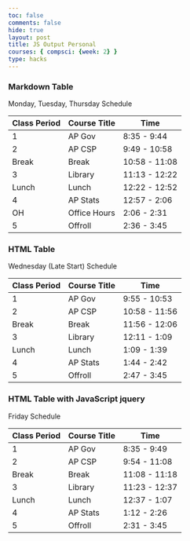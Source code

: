 ```yaml
---
toc: false
comments: false
hide: true
layout: post
title: JS Output Personal
courses: { compsci: {week: 2} }
type: hacks
---
```


### Markdown Table
Monday, Tuesday, Thursday Schedule

| Class Period | Course Title | Time        |
| -----------  | -----------  | ----------- |
| 1            | AP Gov       | 8:35 - 9:44 |
| 2            | AP CSP       | 9:49 - 10:58 |
| Break        | Break        | 10:58 - 11:08 |
| 3            | Library      | 11:13 - 12:22 |
| Lunch        | Lunch        | 12:22 - 12:52 |
| 4            | AP Stats     | 12:57 - 2:06 |
| OH           | Office Hours | 2:06 - 2:31 |
| 5            | Offroll      | 2:36 - 3:45 |


### HTML Table

Wednesday (Late Start) Schedule

<table class="table">
    <thead>
        <tr>
            <th>Class Period</th>
            <th>Course Title</th>
            <th>Time</th>
        </tr>
    </thead>
    <tbody>
        <tr>
            <td>1</td>
            <td>AP Gov</td>
            <td>9:55 - 10:53</td>
        </tr>
        <tr>
            <td>2</td>
            <td>AP CSP</td>
            <td>10:58 - 11:56</td>
        </tr>
        <tr>
            <td>Break</td>
            <td>Break</td>
            <td>11:56 - 12:06</td>
        </tr>
        <tr>
            <td>3</td>
            <td>Library</td>
            <td>12:11 - 1:09</td>
        </tr>
        <tr>
            <td>Lunch</td>
            <td>Lunch</td>
            <td>1:09 - 1:39</td>
        </tr>
        <tr>
            <td>4</td>
            <td>AP Stats</td>
            <td>1:44 - 2:42</td>
        </tr>
        <tr>
            <td>5</td>
            <td>Offroll</td>
            <td>2:47 - 3:45</td>
        </tr>
    </tbody>
</table>

### HTML Table with JavaScript jquery

Friday Schedule

<!-- Head contains information to Support the Document -->
<head>
    <!-- load jQuery and DataTables output style and scripts -->
    <link rel="stylesheet" type="text/css" href="https://cdn.datatables.net/1.13.4/css/jquery.dataTables.min.css">
    <script type="text/javascript" language="javascript" src="https://code.jquery.com/jquery-3.6.0.min.js"></script>
    <script>var define = null;</script>
    <script type="text/javascript" language="javascript" src="https://cdn.datatables.net/1.13.4/js/jquery.dataTables.min.js"></script>
</head>

<!-- Body contains the contents of the Document -->
<body>
    <table id="demo" class="table">
        <thead>
        <tr>
            <th>Class Period</th>
            <th>Course Title</th>
            <th>Time</th>
        </tr>
    </thead>
    <tbody>
        <tr>
            <td>1</td>
            <td>AP Gov</td>
            <td>8:35 - 9:49</td>
        </tr>
        <tr>
            <td>2</td>
            <td>AP CSP</td>
            <td>9:54 - 11:08</td>
        </tr>
        <tr>
            <td>Break</td>
            <td>Break</td>
            <td>11:08 - 11:18</td>
        </tr>
        <tr>
            <td>3</td>
            <td>Library</td>
            <td>11:23 - 12:37</td>
        </tr>
        <tr>
            <td>Lunch</td>
            <td>Lunch</td>
            <td>12:37 - 1:07</td>
        </tr>
        <tr>
            <td>4</td>
            <td>AP Stats</td>
            <td>1:12 - 2:26</td>
        </tr>
        <tr>
            <td>5</td>
            <td>Offroll</td>
            <td>2:31 - 3:45</td>
        </tr>
        </tbody>
    </table>
</body>

<!-- Script is used to embed executable code -->
<script>
    $("#demo").DataTable();
</script>

